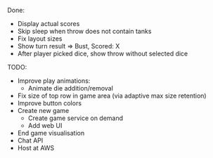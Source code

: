 Done:
-	Display actual scores
-	Skip sleep when throw does not contain tanks
- 	Fix layout sizes
- 	Show turn result => Bust, Scored: X
-	After player picked dice, show throw without selected dice

TODO:
-	Improve play animations:
	-	Animate die addition/removal
-	Fix size of top row in game area (via adaptive max size retention)
-	Improve button colors
-	Create new game
	-	Create game service on demand
	-	Add web UI
-	End game visualisation
-	Chat API
-	Host at AWS